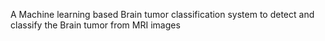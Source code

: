 A Machine learning based Brain tumor classification system to detect and classify the Brain tumor from MRI images
